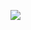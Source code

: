 ![](https://cdn.nlark.com/yuque/0/2022/jpeg/1128524/1665470559924-1b0b919b-7cfd-404b-b887-f3054f45cc5f.jpeg)
